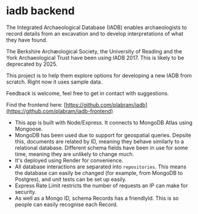 # iadb backend

The Integrated Archaeological Database (IADB) enables archaeologists to record details from an excavation and to develop interpretations of what they have found.

The Berkshire Archæological Society, the University of Reading and the York Archaeological Trust have been using IADB 2017. This is likely to be deprecated by 2025.

This project is to help them explore options for developing a new IADB from scratch. Right now it uses sample data.

Feedback is welcome, feel free to get in contact with suggestions.

Find the frontend here: [https://github.com/plabram/iadb](https://github.com/plabram/iadb-frontend)

* This app is built with Node/Express. It connects to MongoDB Atlas using Mongoose.
* MongoDB has been used due to support for geospatial queries. Depsite this, documents are related by ID, meaning they behave similarly to a relational database. Different schema fields have been in use for some time, meaning they are unlikely to change much.
* It's deployed using Render for convenience.
* All database interactions are separated into `repositories`. This means the database can easily be changed (for example, from MongoDB to Postgres), and unit tests can be set up easily.
* Express Rate Limit restricts the number of requests an IP can make for security.
* As well as a Mongo ID, schema Records has a friendlyId. This is so people can easily recognise each Record.
